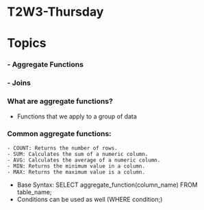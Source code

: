 # T2W3-Thursday

# Topics

### - Aggregate Functions

### - Joins

### What are aggregate functions?

 - Functions that we apply to a group of data
  
### Common aggregate functions:
    - COUNT: Returns the number of rows. 
    - SUM: Calculates the sum of a numeric column.
    - AVG: Calculates the average of a numeric column.
    - MIN: Returns the minimum value in a column.
    - MAX: Returns the maximum value is a column.
  - Base Syntax: SELECT aggregate_function(column_name) FROM table_name;
  - Conditions can be used as well (WHERE condition;)


